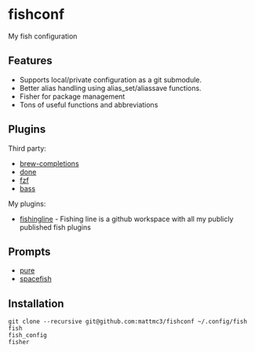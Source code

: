 # fishconf

My fish configuration

## Features

* Supports local/private configuration as a git submodule.
* Better alias handling using alias_set/aliassave functions.
* Fisher for package management
* Tons of useful functions and abbreviations

## Plugins

Third party:

* [brew-completions]
* [done]
* [fzf]
* [bass]

My plugins:

* [fishingline] - Fishing line is a github workspace with all my publicly published fish plugins

## Prompts

* [pure]
* [spacefish]

## Installation

```fish
git clone --recursive git@github.com:mattmc3/fishconf ~/.config/fish
fish
fish_config
fisher
```

[bass]: https://github.com/edc/bass
[brew-completions]: https://github.com/laughedelic/brew-completions
[done]: https://github.com/franciscolourenco/done]
[fish_logo]: https://github.com/laughedelic/fish_logo
[fishingline]: https://github.com/fishingline
[fish-colored-man]: https://github.com/decors/fish-colored-man
[fzf]: https://github.com/jethrokuan/fzf
[pure]: https://github.com/rafaelrinaldi/pure
[spacefish]: https://github.com/matchai/spacefish
